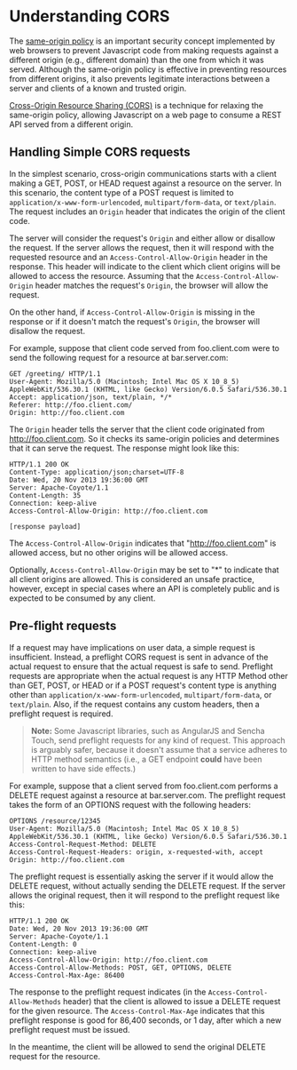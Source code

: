 # Understanding CORS

The [same-origin policy][same-origin-policy] is an important security concept implemented by web browsers to prevent Javascript code from making requests against a different origin (e.g., different domain) than the one from which it was served.
Although the same-origin policy is effective in preventing resources from different origins, it also prevents legitimate interactions between a server and clients of a known and trusted origin.

[Cross-Origin Resource Sharing (CORS)][cors] is a technique for relaxing the same-origin policy, allowing Javascript on a web page to consume a REST API served from a different origin.

## Handling Simple CORS requests

In the simplest scenario, cross-origin communications starts with a client making a GET, POST, or HEAD request against a resource on the server. In this scenario, the content type of a POST request is limited to `application/x-www-form-urlencoded`, `multipart/form-data`, or `text/plain`.
The request includes an `Origin` header that indicates the origin of the client code.

The server will consider the request's `Origin` and either allow or disallow the request.
If the server allows the request, then it will respond with the requested resource and an `Access-Control-Allow-Origin` header in the response.
This header will indicate to the client which client origins will be allowed to access the resource.
Assuming that the  `Access-Control-Allow-Origin` header matches the request's `Origin`, the browser will allow the request.

On the other hand, if `Access-Control-Allow-Origin` is missing in the response or if it doesn't match the request's `Origin`, the browser will disallow the request.

For example, suppose that client code served from foo.client.com were to send the following request for a resource at bar.server.com:

```
GET /greeting/ HTTP/1.1
User-Agent: Mozilla/5.0 (Macintosh; Intel Mac OS X 10_8_5) AppleWebKit/536.30.1 (KHTML, like Gecko) Version/6.0.5 Safari/536.30.1
Accept: application/json, text/plain, */*
Referer: http://foo.client.com/
Origin: http://foo.client.com
```

The `Origin` header tells the server that the client code originated from http://foo.client.com.
So it checks its same-origin policies and determines that it can serve the request.
The response might look like this:

```
HTTP/1.1 200 OK
Content-Type: application/json;charset=UTF-8
Date: Wed, 20 Nov 2013 19:36:00 GMT
Server: Apache-Coyote/1.1
Content-Length: 35
Connection: keep-alive
Access-Control-Allow-Origin: http://foo.client.com

[response payload]
```

The `Access-Control-Allow-Origin` indicates that "http://foo.client.com" is allowed access, but no other origins will be allowed access.

Optionally, `Access-Control-Allow-Origin` may be set to "*" to indicate that all client origins are allowed. This is considered an unsafe practice, however, except in special cases where an API is completely public and is expected to be consumed by any client.

## Pre-flight requests

If a request may have implications on user data, a simple request is insufficient. Instead, a preflight CORS request is sent in advance of the actual request to ensure that the actual request is safe to send.
Preflight requests are appropriate when the actual request is any HTTP Method other than GET, POST, or HEAD or if a POST request's content type is anything other than `application/x-www-form-urlencoded`, `multipart/form-data`, or `text/plain`. Also, if the request contains any custom headers, then a preflight request is required.

> **Note:** Some Javascript libraries, such as AngularJS and Sencha Touch, send preflight requests for any kind of request. This approach is arguably safer, because it doesn't assume that a service adheres to HTTP method semantics (i.e., a GET endpoint **could** have been written to have side effects.)

For example, suppose that a client served from foo.client.com performs a DELETE request against a resource at bar.server.com. The preflight request takes the form of an OPTIONS request with the following headers:

```
OPTIONS /resource/12345
User-Agent: Mozilla/5.0 (Macintosh; Intel Mac OS X 10_8_5) AppleWebKit/536.30.1 (KHTML, like Gecko) Version/6.0.5 Safari/536.30.1
Access-Control-Request-Method: DELETE
Access-Control-Request-Headers: origin, x-requested-with, accept
Origin: http://foo.client.com
```

The preflight request is essentially asking the server if it would allow the DELETE request, without actually sending the DELETE request.
If the server allows the original request, then it will respond to the preflight request like this:

```
HTTP/1.1 200 OK
Date: Wed, 20 Nov 2013 19:36:00 GMT
Server: Apache-Coyote/1.1
Content-Length: 0
Connection: keep-alive
Access-Control-Allow-Origin: http://foo.client.com
Access-Control-Allow-Methods: POST, GET, OPTIONS, DELETE
Access-Control-Max-Age: 86400
```

The response to the preflight request indicates (in the `Access-Control-Allow-Methods` header) that the client is allowed to issue a DELETE request for the given resource.
The `Access-Control-Max-Age` indicates that this preflight response is good for 86,400 seconds, or 1 day, after which a new preflight request must be issued.

In the meantime, the client will be allowed to send the original DELETE request for the resource.

[same-origin-policy]: http://www.w3.org/Security/wiki/Same_Origin_Policy
[cors]: http://www.w3.org/TR/cors/
